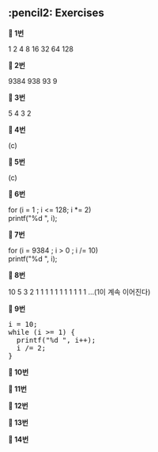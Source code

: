 <h2>:pencil2: Exercises</h2>

**:pushpin: 1번**

1 2 4 8 16 32 64 128

**:pushpin: 2번**

9384 938 93 9

**:pushpin: 3번**

5 4 3 2

**:pushpin: 4번**

(c)

**:pushpin: 5번**

(c)

**:pushpin: 6번**

for (i = 1 ; i <= 128; i *= 2)<br>
  printf("%d ", i);

**:pushpin: 7번**

for (i = 9384 ; i > 0 ; i /= 10)<br>
  printf("%d ", i);

**:pushpin: 8번**

10 5 3 2 1 1 1 1 1 1 1 1 1 1 1 ...(1이 계속 이어진다)

**:pushpin: 9번**

<pre>
i = 10;
while (i >= 1) {
  printf("%d ", i++);
  i /= 2;
}
</pre>

**:pushpin: 10번**

**:pushpin: 11번**

**:pushpin: 12번**

**:pushpin: 13번**

**:pushpin: 14번**
